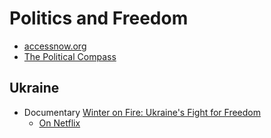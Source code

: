 # Politics and Freedom

- [accessnow.org](https://www.accessnow.org/)
- [The Political Compass ](https://politicalcompass.org)

## Ukraine
- Documentary [Winter on Fire: Ukraine's Fight for Freedom](https://www.youtube.com/watch?v=yzNxLzFfR5w)
  - [On Netflix](https://www.netflix.com/title/80031666)

